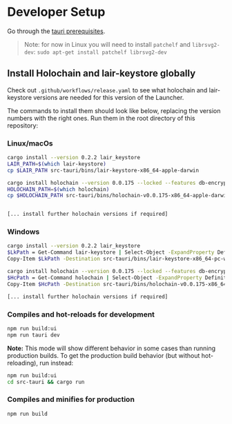 # Developer Setup

Go through the [tauri prerequisites](https://tauri.app/v1/guides/getting-started/prerequisites).

> Note: for now in Linux you will need to install `patchelf` and `librsvg2-dev`:
> `sudo apt-get install patchelf librsvg2-dev`


## Install Holochain and lair-keystore globally

Check out `.github/workflows/release.yaml` to see what holochain and lair-keystore versions are needed for this version of the Launcher.

The commands to install them should look like below, replacing the version numbers with the right ones. Run them in the root directory of this repository:

### Linux/macOs
```bash
cargo install --version 0.2.2 lair_keystore
LAIR_PATH=$(which lair-keystore)
cp $LAIR_PATH src-tauri/bins/lair-keystore-x86_64-apple-darwin

cargo install holochain --version 0.0.175 --locked --features db-encryption
HOLOCHAIN_PATH=$(which holochain)
cp $HOLOCHAIN_PATH src-tauri/bins/holochain-v0.0.175-x86_64-apple-darwin


[... install further holochain versions if required]

```

### Windows
```bash
cargo install --version 0.2.2 lair_keystore
$LkPath = Get-Command lair-keystore | Select-Object -ExpandProperty Definition
Copy-Item $LkPath -Destination src-tauri/bins/lair-keystore-x86_64-pc-windows-msvc.exe

cargo install holochain --version 0.0.175 --locked --features db-encryption
$HcPath = Get-Command holochain | Select-Object -ExpandProperty Definition
Copy-Item $HcPath -Destination src-tauri/bins/holochain-v0.0.175-x86_64-pc-windows-msvc.exe

[... install further holochain versions if required]

```


### Compiles and hot-reloads for development

```bash
npm run build:ui
npm run tauri dev
```
**Note:** This mode will show different behavior in some cases than running production builds.
To get the production build behavior (but without hot-reloading), run instead:

```bash
npm run build:ui
cd src-tauri && cargo run
```


### Compiles and minifies for production

```bash
npm run build
```